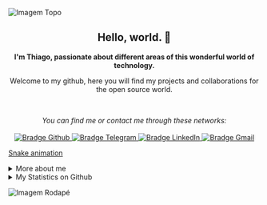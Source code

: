 ![Imagem Topo](./.github/assets/logo-topo.png)

<h2 align="center">
    Hello, world. 👋
</h2>

<p align="center">
    <b>I'm Thiago, passionate about different areas of this wonderful world of technology.</b>
</p>

<p align="center">
    Welcome to my github, here you will find my projects and collaborations for the open source world.
</p>

<br />

<p align="center">
    <p align="center">
    <i>You can find me or contact me through these networks:</i>
    <br/><br/>
    <a href="https://github.com/thiagocarvalhodemello" target="_blank">
        <img src="https://img.shields.io/badge/-Github-000?logo=github&style=for-the-badge&logoColor=white" alt="Bradge Github" />
    </a>
    <a href="https://t.me/ghoticman" target="_blank">
        <img src="https://img.shields.io/badge/-Telegram-2CA5E0?logo=telegram&style=for-the-badge&logoColor=white" alt="Bradge Telegram" />
    </a>
    <a href="https://www.linkedin.com/in/thiago-carvalho-de-mello-98998b15b" target="_blank">
        <img src="https://img.shields.io/badge/-LinkedIn-0077B5?logo=linkedin&style=for-the-badge&logoColor=white" alt="Bradge LinkedIn" />
    </a>
    <a href="mailto:thiagocarvalhodemello@gmail.com" target="_blank">
        <img src="https://img.shields.io/badge/-Gmail-D14836?logo=gmail&style=for-the-badge&logoColor=white" alt="Bradge Gmail" />
    </a>
</p>

[Snake animation](https://github.com/devemdobro/devemdobro/blob/output/github-contribution-grid-snake.svg)

<details>
    <summary>More about me</summary>
    <p>I am a self-taught Information Systems student, passionate about technology.<br />
        Currently I have been learning more about the universe of web and systems development, contributing to the open source world to put into practice the knowledge acquired in my studies. I also help the guys who are starting to program in the communities.
    </p>
    <ul>
        <li>🎓 Information system | FADERGS</li>
        <li>🎯 Contributing and creating open source projects</li>
        <li>📚 Studying Javascript | Java | Dev Web | English</li>
        <li>💬 You can ask me questions, I like to help!</li>
    </ul>
</details>

<details>
    <summary>My Statistics on Github</summary>
    <p align="center">
        <b>Statistics on Github</b> <br />
        <img src="https://github-readme-stats.vercel.app/api?username=thiagocarvalhodemello&theme=dark&show_icons=true&include_all_commits=true" alt="Estátisticas Gerais" />
    </p>
    <p align="center">
        <b>The technologies used in the projects</b> <br />
        <img src="https://github-readme-stats.vercel.app/api/top-langs?username=thiagocarvalhodemello&theme=dark" alt="Techs utilizadas nos projetos" />
    </p>
</details>

![Imagem Rodapé](./.github/assets/logo-rodape.png)
